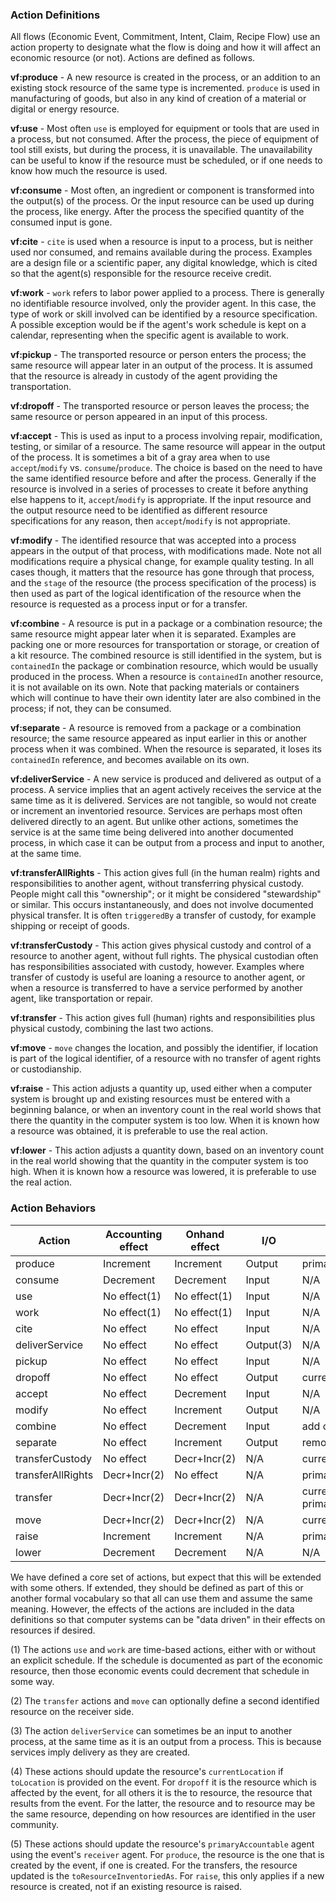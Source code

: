 ### Action Definitions

All flows (Economic Event, Commitment, Intent, Claim, Recipe Flow) use an action property to designate what the flow is doing and how it will affect an economic resource (or not).  Actions are defined as follows.

**vf:produce** - A new resource is created in the process, or an addition to an existing stock resource of the same type is incremented.  `produce` is used in manufacturing of goods, but also in any kind of creation of a material or digital or energy resource.

**vf:use** - Most often `use` is employed for equipment or tools that are used in a process, but not consumed.  After the process, the piece of equipment of tool still exists, but during the process, it is unavailable. The unavailability can be useful to know if the resource must be scheduled, or if one needs to know how much the resource is used.

**vf:consume** - Most often, an ingredient or component is transformed  into the output(s) of the process. Or the input resource can be used up during the process, like energy. After the process the specified quantity of the consumed input is gone.

**vf:cite** - `cite` is used when a resource is input to a process, but is neither used nor consumed, and remains available during the process.  Examples are a design file or a scientific paper, any digital knowledge, which is cited so that the agent(s) responsible for the resource receive credit.

**vf:work** - `work` refers to labor power applied to a process.  There is generally no identifiable resource involved, only the provider agent. In this case, the type of work or skill involved can be identified by a resource specification. A possible exception would be if the agent's work schedule is kept on a calendar, representing when the specific agent is available to work.

**vf:pickup** -  The transported resource or person enters the process; the same resource will appear later in an output of the process.  It is assumed that the resource is already in custody of the agent providing the transportation.

**vf:dropoff** -  The transported resource or person leaves the process; the same resource or person appeared in an input of this process.

**vf:accept** - This is used as input to a process involving repair, modification, testing, or similar of a resource.  The same resource will appear in the output of the process.  It is sometimes a bit of a gray area when to use `accept`/`modify` vs. `consume`/`produce`.  The choice is based on the need to have the same identified resource before and after the process. Generally if the resource is involved in a series of processes to create it before anything else happens to it, `accept`/`modify` is appropriate.  If the input resource and the output resource need to be identified as different resource specifications for any reason, then `accept`/`modify` is not appropriate.

**vf:modify** - The identified resource that was accepted into a process appears in the output of that process, with modifications made.  Note not all modifications require a physical change, for example quality testing.  In all cases though, it matters that the resource has gone through that process, and the `stage` of the resource (the process specification of the process) is then used as part of the logical identification of the resource when the resource is requested as a process input or for a transfer.

**vf:combine** - A resource is put in a package or a combination resource; the same resource might appear later when it is separated.  Examples are packing one or more resources for transportation or storage, or creation of a kit resource.  The combined resource is still identified in the system, but is `containedIn` the package or combination resource, which would be usually produced in the process.  When a resource is `containedIn` another resource, it is not available on its own.  Note that packing materials or containers which will continue to have their own identity later are also combined in the process; if not, they can be consumed.

**vf:separate** - A resource is removed from a package or a combination resource; the same resource appeared as input earlier in this or another process when it was combined.  When the resource is separated, it loses its `containedIn` reference, and becomes available on its own.

**vf:deliverService** - A new service is produced and delivered as output of a process. A service implies that an agent actively receives the service at the same time as it is delivered.  Services are not tangible, so would not create or increment an inventoried resource. Services are perhaps most often delivered directly to an agent. But unlike other actions, sometimes the service is at the same time being delivered into another documented process, in which case it can be output from a process and input to another, at the same time. 

**vf:transferAllRights** - This action gives full (in the human realm) rights and responsibilities to another agent, without transferring physical custody.  People might call this "ownership"; or it might be considered "stewardship" or similar.  This occurs instantaneously, and does not involve documented physical transfer.  It is often `triggeredBy` a transfer of custody, for example shipping or receipt of goods.

**vf:transferCustody** - This action gives physical custody and control of a resource to another agent, without full rights. The physical custodian often has responsibilities associated with custody, however.  Examples where transfer of custody is useful are loaning a resource to another agent, or when a resource is transferred to have a service performed by another agent, like transportation or repair.

**vf:transfer** - This action gives full (human) rights and responsibilities plus physical custody, combining the last two actions.

**vf:move** - `move` changes the location, and possibly the identifier, if location is part of the logical identifier, of a resource with no transfer of agent rights or custodianship.

**vf:raise** - This action adjusts a quantity up, used either when a computer system is brought up and existing resources must be entered with a beginning balance, or when an inventory count in the real world shows that there the quantity in the computer system is too low.  When it is known how a resource was obtained, it is preferable to use the real action.

**vf:lower** - This action adjusts a quantity down, based on an inventory count in the real world showing that the quantity in the computer system is too high.  When it is known how a resource was lowered, it is preferable to use the real action.

### Action Behaviors

Action | Accounting effect | Onhand effect | I/O | Other effect | Pairs with |
------ | ------ | --- | ----------------- | ---------- | --------- |
produce | Increment | Increment | Output | primaryAccountable(5) | N/A |
consume | Decrement | Decrement | Input | N/A | N/A |
use | No effect(1) | No effect(1) | Input | N/A | N/A |
work | No effect(1) | No effect(1) | Input | N/A | N/A |
cite | No effect  | No effect  | Input | N/A | N/A |
deliverService | No effect | No effect | Output(3) | N/A | N/A |
pickup | No effect | No effect  | Input | N/A | dropoff |
dropoff | No effect | No effect | Output | currentLocation(4) | pickup |
accept | No effect | Decrement  | Input | N/A | modify |
modify | No effect | Increment  | Output | N/A | accept |
combine | No effect | Decrement  | Input | add containedIn | separate |
separate | No effect | Increment | Output | remove containedIn | combine |
transferCustody | No effect | Decr+Incr(2) | N/A | currentLocation(4) | N/A |
transferAllRights | Decr+Incr(2) | No effect | N/A | primaryAccountable(5) | N/A |
transfer | Decr+Incr(2) | Decr+Incr(2) | N/A | currentLocation(4), primaryAccountable(5) | N/A |
move | Decr+Incr(2) |Decr+Incr(2) | N/A | currentLocation(4) | N/A |
raise | Increment | Increment | N/A | primaryAccountable(5) | N/A |
lower | Decrement | Decrement | N/A | N/A | N/A |

We have defined a core set of actions, but expect that this will be extended with some others. If extended, they should be defined as part of this or another formal vocabulary so that all can use them and assume the same meaning. However, the effects of the actions are included in the data definitions so that computer systems can be "data driven" in their effects on resources if desired.

(1) The actions `use` and `work` are time-based actions, either with or without an explicit schedule. If the schedule is documented as part of the economic resource, then those economic events could decrement that schedule in some way.

(2) The `transfer` actions and `move` can optionally define a second identified resource on the receiver side.

(3) The action `deliverService` can sometimes be an input to another process, at the same time as it is an output from a process.  This is because services imply delivery as they are created.

(4) These actions should update the resource's `currentLocation` if `toLocation` is provided on the event. For `dropoff` it is the resource which is affected by the event, for all others it is the to resource, the resource that results from the event. For the latter, the resource and to resource may be the same resource, depending on how resources are identified in the user community.

(5) These actions should update the resource's `primaryAccountable` agent using the event's `receiver` agent.  For `produce`, the resource is the one that is created by the event, if one is created.  For the transfers, the resource updated is the `toResourceInventoriedAs`.  For `raise`, this only applies if a new resource is created, not if an existing resource is raised.
